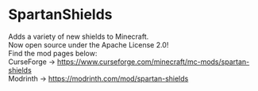 # SpartanShields
Adds a variety of new shields to Minecraft.<br>
Now open source under the Apache License 2.0!<br>
Find the mod pages below:<br>
CurseForge -> https://www.curseforge.com/minecraft/mc-mods/spartan-shields<br>
Modrinth -> https://modrinth.com/mod/spartan-shields